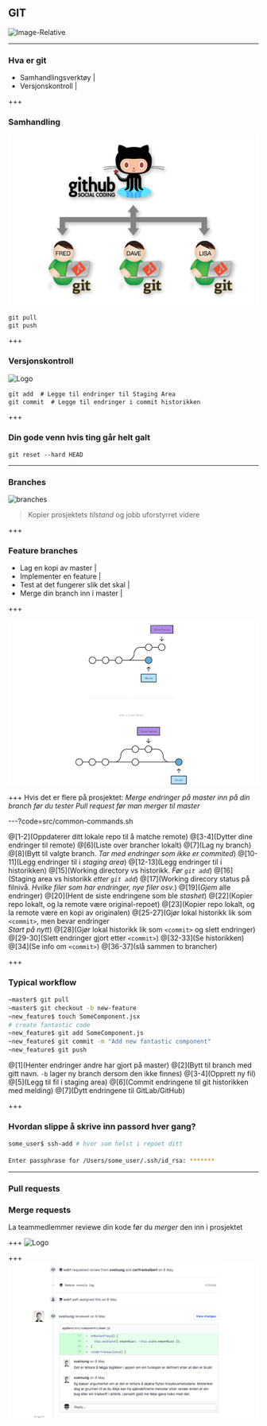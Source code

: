 ## GIT
![Image-Relative](https://d1z75bzl1vljy2.cloudfront.net/kitchen-sink/octocat-daftpunkocat.gif)

---

### Hva er git
-   Samhandlingsverktøy |
-   Versjonskontroll |

+++

### Samhandling
![Image-Absolute](assets/social_coding.png)
```
git pull
git push
```
+++

### Versjonskontroll
![Logo](https://www.atlassian.com/dam/jcr:0c5257d5-ff01-4014-af12-faf2aec53cc3/01.svg)

```
git add  # Legge til endringer til Staging Area
git commit  # Legge til endringer i commit historikken
```

+++

### Din gode venn hvis ting går helt galt
```
git reset --hard HEAD
```

---

### Branches
![branches](https://www.atlassian.com/dam/jcr:389059a7-214c-46a3-bc52-7781b4730301/hero.svg)

> Kopier prosjektets _tilstand_ og jobb uforstyrret videre

+++

### Feature branches
-   Lag en kopi av master |
-   Implementer en feature |
-   Test at det fungerer slik det skal |
-   Merge din branch inn i master |

+++

![merge](assets/merge_branch.png)

+++
Hvis det er flere på prosjektet:
_Merge endringer på master inn på din branch før du tester_
_Pull request før man merger til master_


---?code=src/common-commands.sh

@[1-2](Oppdaterer ditt lokale repo til å matche remote)
@[3-4](Dytter dine endringer til remote)
@[6](Liste over brancher lokalt)
@[7](Lag ny branch)
@[8](Bytt til valgte branch. _Tar med endringer som ikke er commited_)
@[10-11](Legg endringer til i _staging area_)
@[12-13](Legg endringer til i historikken)
@[15](Working directory vs historikk. _Før `git add`_)
@[16](Staging area vs historikk _etter `git add`_)
@[17](Working direcory status på filnivå. _Hvilke filer som har endringer, nye filer osv._)
@[19](_Gjem_ alle endringer)
@[20](Hent de siste endringene som ble _stashet_)
@[22](Kopier repo lokalt, og la remote være original-repoet)
@[23](Kopier repo lokalt, og la remote være en kopi av originalen)
@[25-27](Gjør lokal historikk lik som `<commit>`, men bevar endringer<br>_Start på nytt_)
@[28](Gjør lokal historikk lik som `<commit>` og slett endringer)
@[29-30](Slett endringer gjort etter `<commit>`)
@[32-33](Se historikken)
@[34](Se info om `<commit>`)
@[36-37](slå sammen to brancher)

+++

### Typical workflow

```sh
~master$ git pull
~master$ git checkout -b new-feature
~new_feature$ touch SomeComponent.jsx
# create fantastic code
~new_feature$ git add SomeComponent.js
~new_feature$ git commit -m "Add new fantastic component"
~new_feature$ git push
```
@[1](Henter endringer andre har gjort på master)
@[2](Bytt til branch med gitt navn. `-b` lager ny branch dersom den ikke finnes)
@[3-4](Opprett ny fil)
@[5](Legg til fil i staging area)
@[6](Commit endringene til git historikken med melding)
@[7](Dytt endringene til GitLab/GitHub)

+++

### Hvordan slippe å skrive inn passord hver gang?

```sh
some_user$ ssh-add # hvor som helst i repoet ditt

Enter passphrase for /Users/some_user/.ssh/id_rsa: *******
```

---
### Pull requests
### Merge requests
La teammedlemmer reviewe din kode før du _merger_ den inn i prosjektet

+++
![Logo](image=assets/Merge_request.png)

+++
![Logo](assets/comments.png)

